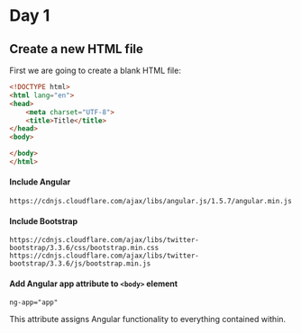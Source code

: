 # Day 1

## Create a new HTML file

First we are going to create a blank HTML file:

```html
<!DOCTYPE html>
<html lang="en">
<head>
    <meta charset="UTF-8">
    <title>Title</title>
</head>
<body>

</body>
</html>
```

#### Include Angular
`https://cdnjs.cloudflare.com/ajax/libs/angular.js/1.5.7/angular.min.js`

#### Include Bootstrap
`https://cdnjs.cloudflare.com/ajax/libs/twitter-bootstrap/3.3.6/css/bootstrap.min.css`
`https://cdnjs.cloudflare.com/ajax/libs/twitter-bootstrap/3.3.6/js/bootstrap.min.js`

#### Add Angular app attribute to `<body>` element
`ng-app="app"`

This attribute assigns Angular functionality to everything contained within.

#### 

